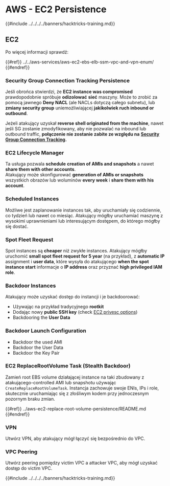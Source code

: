 # AWS - EC2 Persistence

{{#include ../../../../banners/hacktricks-training.md}}

## EC2

Po więcej informacji sprawdź:

{{#ref}}
../../aws-services/aws-ec2-ebs-elb-ssm-vpc-and-vpn-enum/
{{#endref}}

### Security Group Connection Tracking Persistence

Jeśli obrońca stwierdzi, że **EC2 instance was compromised** prawdopodobnie spróbuje **odizolować** **sieć** maszyny. Może to zrobić za pomocą jawnego **Deny NACL** (ale NACLs dotyczą całego subnetu), lub **zmiany security group** uniemożliwiającej **jakikolwiek ruch inbound or outbound**.

Jeżeli atakujący uzyskał **reverse shell originated from the machine**, nawet jeśli SG zostanie zmodyfikowany, aby nie pozwalać na inbound lub outbound traffic, **połączenie nie zostanie zabite ze względu na** [**Security Group Connection Tracking**](https://docs.aws.amazon.com/AWSEC2/latest/UserGuide/security-group-connection-tracking.html)**.**

### EC2 Lifecycle Manager

Ta usługa pozwala **schedule** **creation of AMIs and snapshots** a nawet **share them with other accounts**.\
Atakujący może skonfigurować **generation of AMIs or snapshots** wszystkich obrazów lub woluminów **every week** i **share them with his account**.

### Scheduled Instances

Możliwe jest zaplanowanie instances tak, aby uruchamiały się codziennie, co tydzień lub nawet co miesiąc. Atakujący mógłby uruchamiać maszynę z wysokimi uprawnieniami lub interesującym dostępem, do którego mógłby się dostać.

### Spot Fleet Request

Spot instances są **cheaper** niż zwykłe instances. Atakujący mógłby uruchomić **small spot fleet request for 5 year** (na przykład), z **automatic IP** assignment i **user data**, które wysyła do atakującego **when the spot instance start** informacje o **IP address** oraz przyznać **high privileged IAM role**.

### Backdoor Instances

Atakujący może uzyskać dostęp do instancji i je backdoorować:

- Używając na przykład tradycyjnego **rootkit**
- Dodając nowy **public SSH key** (check [EC2 privesc options](../../aws-privilege-escalation/aws-ec2-privesc/README.md))
- Backdooring the **User Data**

### **Backdoor Launch Configuration**

- Backdoor the used AMI
- Backdoor the User Data
- Backdoor the Key Pair

### EC2 ReplaceRootVolume Task (Stealth Backdoor)

Zamień root EBS volume działającej instance na taki zbudowany z atakującego-controlled AMI lub snapshotu używając `CreateReplaceRootVolumeTask`. Instancja zachowuje swoje ENIs, IPs i role, skutecznie uruchamiając się z złośliwym kodem przy jednoczesnym pozornym braku zmian.

{{#ref}}
../aws-ec2-replace-root-volume-persistence/README.md
{{#endref}}

### VPN

Utwórz VPN, aby atakujący mógł łączyć się bezpośrednio do VPC.

### VPC Peering

Utwórz peering pomiędzy victim VPC a attacker VPC, aby mógł uzyskać dostęp do victim VPC.

{{#include ../../../../banners/hacktricks-training.md}}
